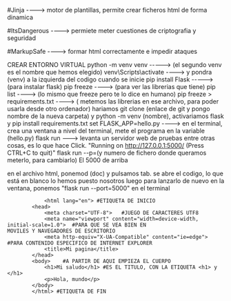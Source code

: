 #Jinja ----> motor de plantillas, permite crear ficheros html de forma dinamica

#ItsDangerous  ---->  permiete meter cuestiones de criptografia y seguridad

#MarkupSafe  ---->  formar html correctamente e impedir ataques

CREAR ENTORNO VIRTUAL
 python -m venv venv -----> (el segundo venv es el nombre que hemos elegido)
 venv\Scripts\activate ----> y pondra (venv) a la izquierda del codigo cuando se inicie
 pip install Flask -----> (para instalar flask)
 pip freeze ----> (para ver las librerias que tiene)
 pip list ----> (lo mismo que freeze pero te lo dice en humano)
 pip freeze > requirements.txt ----> ( metemos las librerias en ese archivo, para poder usarla desde otro ordenador)                     hariamos git clone (enlace de git y pongo nombre de la nueva carpeta) y python -m venv (nombre),                     activariamos flask y pip install requirements.txt
 set FLASK_APP=hello.py ----> en el terminal, crea una ventana a nivel del terminal, mete el programa en la variable                               (hello.py)
 flask run ---> levanta un servidor web de pruebas entre otras cosas, es lo que hace Click. 
                "Running on http://127.0.0.1:5000/ (Press CTRL+C to quit)"
 flask run --p=(y numero de fichero donde queramos meterlo, para cambiarlo) El 5000 de arriba

 en el archivo html, ponemod (doc) y pulsamos tab. se abre el codigo, lo que está en blanco lo hemos puesto nosotros
  luego para lanzarlo de nuevo en la ventana, ponemos "flask run --port=5000" en el terminal

                <html lang="en"> #ETIQUETA DE INICIO
            <head>
                <meta charset="UTF-8">   #JUEGO DE CARACTERES UTF8
                <meta name="viewport" content="width=device-width, initial-scale=1.0">  #PARA QUE SE VEA BIEN EN                                                                         MOVILES Y NAVEGADORES DE ESCRITORIO
                <meta http-equiv="X-UA-Compatible" content="ie=edge"> #PARA CONTENIDO ESPECIFICO DE INTERNET EXPLORER
                <title>Mi pagina</title>
            </head>
            <body>    #A PARTIR DE AQUI EMPIEZA EL CUERPO
                <h1>Mi saludo</h1> #ES EL TITULO, CON LA ETIQUETA <h1> y </h1>
                <p>Hola, mundo</p>
            </body>
            </html> #ETIQUETA DE FIN
